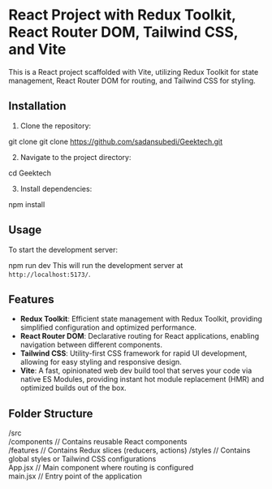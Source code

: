 # React Project with Redux Toolkit, React Router DOM, Tailwind CSS, and Vite

This is a React project scaffolded with Vite, utilizing Redux Toolkit for state management, React Router DOM for routing, and Tailwind CSS for styling.

## Installation

1. Clone the repository:

git clone git clone https://github.com/sadansubedi/Geektech.git


2. Navigate to the project directory:

cd Geektech

3. Install dependencies:

npm install
## Usage

To start the development server:

npm run dev
This will run the development server at `http://localhost:5173/`.

## Features

- **Redux Toolkit**: Efficient state management with Redux Toolkit, providing simplified configuration and optimized performance.
- **React Router DOM**: Declarative routing for React applications, enabling navigation between different components.
- **Tailwind CSS**: Utility-first CSS framework for rapid UI development, allowing for easy styling and responsive design.
- **Vite**: A fast, opinionated web dev build tool that serves your code via native ES Modules, providing instant hot module replacement (HMR) and optimized builds out of the box.

## Folder Structure

/src<br>
/components // Contains reusable React components<br>
/features // Contains Redux slices (reducers, actions)
/styles // Contains global styles or Tailwind CSS configurations<br>
App.jsx // Main component where routing is configured<br>
main.jsx // Entry point of the application<br>
